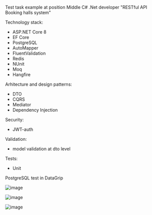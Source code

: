 Test task example at position Middle C# .Net developer
"RESTful API Booking halls system"

Technology stack: 
  - ASP.NET Core 8
  - EF Core
  - PostgreSQL
  - AutoMapper
  - FluentValidation
  - Redis
  - NUnit
  - Moq
  - Hangfire
    
Arhitecture and design patterns:
  - DTO
  - CQRS
  - Mediator
  - Dependency Injection
    
Security:
  - JWT-auth
    
Validation:
  - model validation at dto level
    
Tests:
  - Unit


PostgreSQL test in DataGrip

![image](https://github.com/user-attachments/assets/a6e0fc12-5ba1-49e7-bfae-4190de35e19d)

![image](https://github.com/user-attachments/assets/42ec458f-d724-446a-b8c3-8ecff0a8a527)

![image](https://github.com/user-attachments/assets/8619b587-5ba7-470d-9f0e-6b5ee1917943)
